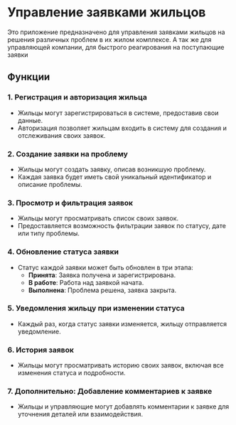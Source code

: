 # Управление заявками жильцов

Это приложение предназначено для управления заявками жильцов на решения различных проблем в их жилом комплексе. А так же для управляющей компании, для быстрого реагирования на поступающие заявки

## Функции

### 1. Регистрация и авторизация жильца
- Жильцы могут зарегистрироваться в системе, предоставив свои данные.
- Авторизация позволяет жильцам входить в систему для создания и отслеживания своих заявок.

### 2. Создание заявки на проблему
- Жильцы могут создать заявку, описав возникшую проблему.
- Каждая заявка будет иметь свой уникальный идентификатор и описание проблемы.

### 3. Просмотр и фильтрация заявок
- Жильцы могут просматривать список своих заявок.
- Предоставляется возможность фильтрации заявок по статусу, дате или типу проблемы.

### 4. Обновление статуса заявки
- Статус каждой заявки может быть обновлен в три этапа:
  - **Принята**: Заявка получена и зарегистрирована.
  - **В работе**: Работа над заявкой начата.
  - **Выполнена**: Проблема решена, заявка закрыта.

### 5. Уведомления жильцу при изменении статуса
- Каждый раз, когда статус заявки изменяется, жильцу отправляется уведомление.

### 6. История заявок
- Жильцы могут просматривать историю своих заявок, включая все изменения статуса и подробности.

### 7. Дополнительно: Добавление комментариев к заявке
- Жильцы и управляющие могут добавлять комментарии к заявке для уточнения деталей или взаимодействия.


